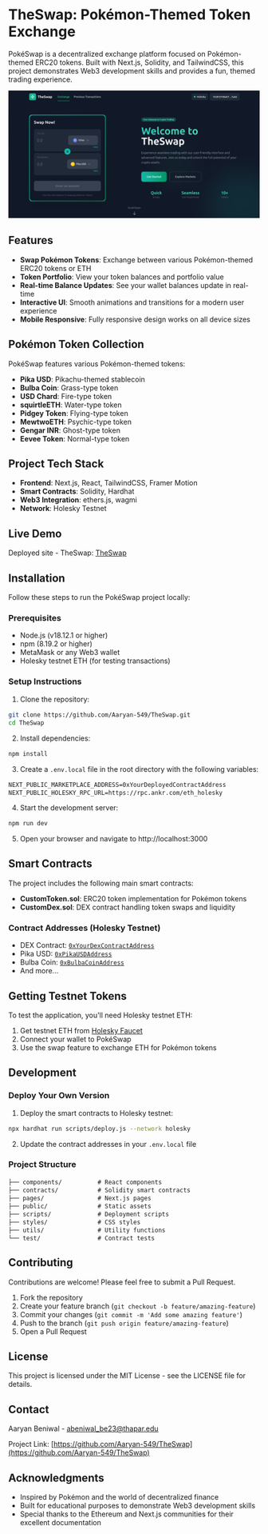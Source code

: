 # TheSwap: Pokémon-Themed Token Exchange

PokéSwap is a decentralized exchange platform focused on Pokémon-themed ERC20 tokens. Built with Next.js, Solidity, and TailwindCSS, this project demonstrates Web3 development skills and provides a fun, themed trading experience.

![TheSwap Screenshot](./public/TheSwap-screenshot.png)

## Features

- **Swap Pokémon Tokens**: Exchange between various Pokémon-themed ERC20 tokens or ETH
- **Token Portfolio**: View your token balances and portfolio value
- **Real-time Balance Updates**: See your wallet balances update in real-time
- **Interactive UI**: Smooth animations and transitions for a modern user experience
- **Mobile Responsive**: Fully responsive design works on all device sizes

## Pokémon Token Collection

PokéSwap features various Pokémon-themed tokens:

- **Pika USD**: Pikachu-themed stablecoin
- **Bulba Coin**: Grass-type token
- **USD Chard**: Fire-type token
- **squirtleETH**: Water-type token
- **Pidgey Token**: Flying-type token
- **MewtwoETH**: Psychic-type token
- **Gengar INR**: Ghost-type token
- **Eevee Token**: Normal-type token

## Project Tech Stack

- **Frontend**: Next.js, React, TailwindCSS, Framer Motion
- **Smart Contracts**: Solidity, Hardhat
- **Web3 Integration**: ethers.js, wagmi
- **Network**: Holesky Testnet

## Live Demo

Deployed site - TheSwap: [TheSwap](https://theswap-two.vercel.app/)

## Installation

Follow these steps to run the PokéSwap project locally:

### Prerequisites

- Node.js (v18.12.1 or higher)
- npm (8.19.2 or higher)
- MetaMask or any Web3 wallet
- Holesky testnet ETH (for testing transactions)

### Setup Instructions

1. Clone the repository:

```bash
git clone https://github.com/Aaryan-549/TheSwap.git
cd TheSwap
```

2. Install dependencies:

```bash
npm install
```

3. Create a `.env.local` file in the root directory with the following variables:

```
NEXT_PUBLIC_MARKETPLACE_ADDRESS=0xYourDeployedContractAddress
NEXT_PUBLIC_HOLESKY_RPC_URL=https://rpc.ankr.com/eth_holesky
```

4. Start the development server:

```bash
npm run dev
```

5. Open your browser and navigate to http://localhost:3000

## Smart Contracts

The project includes the following main smart contracts:

- **CustomToken.sol**: ERC20 token implementation for Pokémon tokens
- **CustomDex.sol**: DEX contract handling token swaps and liquidity

### Contract Addresses (Holesky Testnet)

- DEX Contract: [`0xYourDexContractAddress`](https://holesky.etherscan.io/address/0xYourDexContractAddress)
- Pika USD: [`0xPikaUSDAddress`](https://holesky.etherscan.io/address/0xPikaUSDAddress)
- Bulba Coin: [`0xBulbaCoinAddress`](https://holesky.etherscan.io/address/0xBulbaCoinAddress)
- And more...

## Getting Testnet Tokens

To test the application, you'll need Holesky testnet ETH:

1. Get testnet ETH from [Holesky Faucet](https://faucet.holesky.ethpandaops.io/)
2. Connect your wallet to PokéSwap
3. Use the swap feature to exchange ETH for Pokémon tokens

## Development

### Deploy Your Own Version

1. Deploy the smart contracts to Holesky testnet:

```bash
npx hardhat run scripts/deploy.js --network holesky
```

2. Update the contract addresses in your `.env.local` file

### Project Structure

```
├── components/          # React components
├── contracts/           # Solidity smart contracts
├── pages/               # Next.js pages
├── public/              # Static assets
├── scripts/             # Deployment scripts
├── styles/              # CSS styles
├── utils/               # Utility functions
└── test/                # Contract tests
```

## Contributing

Contributions are welcome! Please feel free to submit a Pull Request.

1. Fork the repository
2. Create your feature branch (`git checkout -b feature/amazing-feature`)
3. Commit your changes (`git commit -m 'Add some amazing feature'`)
4. Push to the branch (`git push origin feature/amazing-feature`)
5. Open a Pull Request

## License

This project is licensed under the MIT License - see the LICENSE file for details.

## Contact

Aaryan Beniwal - [abeniwal_be23@thapar.edu](mailto:abeniwal_be23@thapar.edu)

Project Link: [https://github.com/Aaryan-549/TheSwap](https://github.com/Aaryan-549/TheSwap)

## Acknowledgments

- Inspired by Pokémon and the world of decentralized finance
- Built for educational purposes to demonstrate Web3 development skills
- Special thanks to the Ethereum and Next.js communities for their excellent documentation